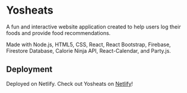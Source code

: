 # Yosheats
A fun and interactive website application created to help users log their foods and provide food recommendations.

Made with Node.js, HTML5, CSS, React, React Bootstrap, Firebase, Firestore Database, Calorie Ninja API, React-Calendar, and Party.js.

## Deployment
Deployed on Netlify. Check out Yosheats on [Netlify](https://yosheats.netlify.app/)!
